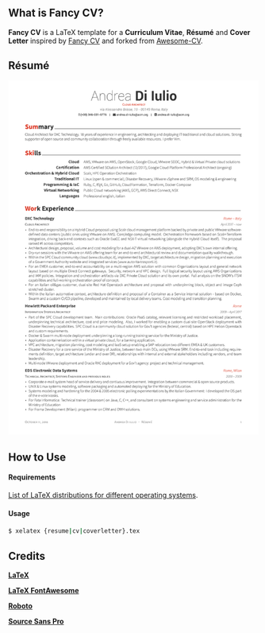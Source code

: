 ## What is Fancy CV?

**Fancy CV** is a LaTeX template for a **Curriculum Vitae**, **Résumé** and **Cover Letter** inspired by [Fancy CV](https://www.sharelatex.com/templates/cv-or-resume/fancy-cv) and forked from [Awesome-CV](https://github.com/posquit0/Awesome-CV).

## Résumé

[![Résumé](https://raw.githubusercontent.com/beggr/Awesome-CV/master/source/resume.jpg)](https://raw.githubusercontent.com/beggr/Awesome-CV/master/source/resume.pdf) 

## How to Use

#### Requirements

[List of LaTeX distributions for different operating systems](http://tex.stackexchange.com/q/55437).

#### Usage

```bash
$ xelatex {resume|cv|coverletter}.tex
```
## Credits

[**LaTeX**](http://www.latex-project.org)

[**LaTeX FontAwesome**](https://github.com/furl/latex-fontawesome)

[**Roboto**](https://github.com/google/roboto)

[**Source Sans Pro**](https://github.com/adobe-fonts/source-sans-pro)
